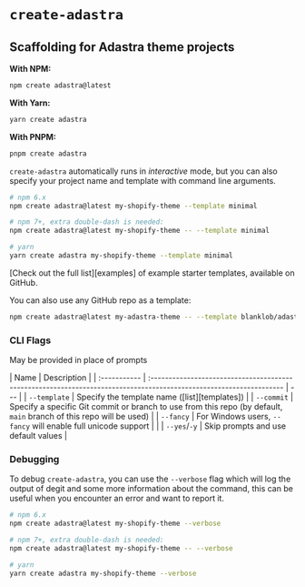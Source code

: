 # `create-adastra`

## Scaffolding for Adastra theme projects

**With NPM:**

```bash
npm create adastra@latest
```

**With Yarn:**

```bash
yarn create adastra
```

**With PNPM:**

```bash
pnpm create adastra
```

`create-adastra` automatically runs in _interactive_ mode, but you can also specify your project name and template with command line arguments.

```bash
# npm 6.x
npm create adastra@latest my-shopify-theme --template minimal

# npm 7+, extra double-dash is needed:
npm create adastra@latest my-shopify-theme -- --template minimal

# yarn
yarn create adastra my-shopify-theme --template minimal
```

[Check out the full list][examples] of example starter templates, available on GitHub.

You can also use any GitHub repo as a template:

```bash
npm create adastra@latest my-adastra-theme -- --template blanklob/adastra-minimal-template
```

### CLI Flags

May be provided in place of prompts

| Name         | Description                                                                                                         |
| :----------- | :------------------------------------------------------------------------------------------------------------------ | --- |
| `--template` | Specify the template name ([list][templates])                                                                       |
| `--commit`   | Specify a specific Git commit or branch to use from this repo (by default, `main` branch of this repo will be used) |
| `--fancy`    | For Windows users, `--fancy` will enable full unicode support                                                       |     |
| `--yes`/`-y` | Skip prompts and use default values                                                                                 |

### Debugging

To debug `create-adastra`, you can use the `--verbose` flag which will log the output of degit and some more information about the command, this can be useful when you encounter an error and want to report it.

```bash
# npm 6.x
npm create adastra@latest my-shopify-theme --verbose

# npm 7+, extra double-dash is needed:
npm create adastra@latest my-shopify-theme -- --verbose

# yarn
yarn create adastra my-shopify-theme --verbose
```
